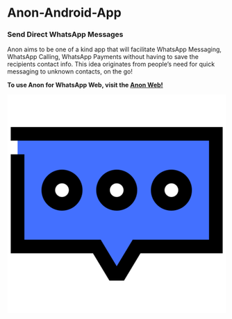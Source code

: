 # Anon-Android-App
### Send Direct WhatsApp Messages
Anon aims to be one of a kind app that will facilitate WhatsApp Messaging, WhatsApp Calling, WhatsApp Payments without having to save the recipients contact info. This idea originates from people’s need for quick messaging to unknown contacts, on the go!

__To use Anon for WhatsApp Web, visit the [Anon Web!](https://github.com/vardaan11/anon)__ 

![<<Anon-Logo>>](Anon_Logo.png)


